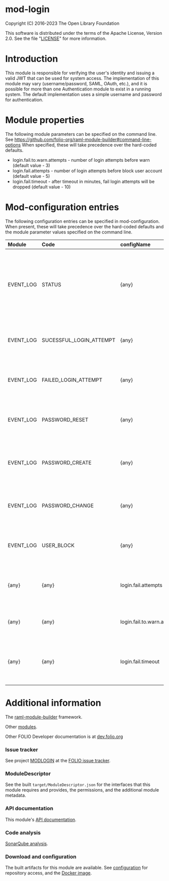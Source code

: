 # mod-login

Copyright (C) 2016-2023 The Open Library Foundation

This software is distributed under the terms of the Apache License,
Version 2.0. See the file "[LICENSE](LICENSE)" for more information.

# Introduction

This module is responsible for verifying the user's identity and
issuing a valid JWT that can be used for system access. The implementation of
this module may vary (username/password, SAML, OAuth, etc.), and it is possible
for more than one Authentication module to exist in a running system. The
default implementation uses a simple username and password for authentication.

# Module properties

The following module parameters can be specified on the command line.
See https://github.com/folio-org/raml-module-builder#command-line-options
When specified, these will take precedence over the hard-coded defaults.

* login.fail.to.warn.attempts - number of login attempts before warn (default value - 3)
* login.fail.attempts - number of login attempts before block user account (default value - 5)
* login.fail.timeout - after timeout in minutes, fail login attempts will be dropped (default value - 10)

# Mod-configuration entries

The following configuration entries can be specified in mod-configuration.
When present, these will take precedence over the
hard-coded defaults and the module parameter values specified on the command line.

| Module    | Code                    | configName                  | Description                                                                        |
|:----------|:------------------------|:----------------------------|:-----------------------------------------------------------------------------------|
| EVENT_LOG | STATUS                  | {any}                       | Enable/disable event logging.  If disabled, events will not be logged, nor will you be able to retreive previously logged entries (default: enabled=false) |
| EVENT_LOG | SUCESSFUL_LOGIN_ATTEMPT | {any}                       | If enabled, log successful login attempts to the event log (default: enabled=false) |
| EVENT_LOG | FAILED_LOGIN_ATTEMPT    | {any}                       | If enabled, log failed login attempts to the event log (default: enabled=false)     |
| EVENT_LOG | PASSWORD_RESET          | {any}                       | If enabled, log password reset events to the event log (default: enabled=false)     |
| EVENT_LOG | PASSWORD_CREATE         | {any}                       | If enabled, log password creation events to the event log (default: enabled=false)  |
| EVENT_LOG | PASSWORD_CHANGE         | {any}                       | If enabled, log password change events to the event log (default: enabled=false)    |
| EVENT_LOG | USER_BLOCK              | {any}                       | If enabled, log user blocked events to the event log (default: enabled=false)       |
| {any}     | {any}                   | login.fail.attempts         | Number of login attempts before block user account (default: value=5)               |
| {any}     | {any}                   | login.fail.to.warn.attempts | Number of login attempts before warn (default: value=3)                             |
| {any}     | {any}                   | login.fail.timeout          | after timeout in minutes, fail login attempts will be dropped (default: value=10)   |

# Additional information

The [raml-module-builder](https://github.com/folio-org/raml-module-builder) framework.

Other [modules](https://dev.folio.org/source-code/#server-side).

Other FOLIO Developer documentation is at [dev.folio.org](https://dev.folio.org/)

### Issue tracker

See project [MODLOGIN](https://issues.folio.org/browse/MODLOGIN)
at the [FOLIO issue tracker](https://dev.folio.org/guidelines/issue-tracker).

### ModuleDescriptor

See the built `target/ModuleDescriptor.json` for the interfaces that this module
requires and provides, the permissions, and the additional module metadata.

### API documentation

This module's [API documentation](https://dev.folio.org/reference/api/#mod-login).

### Code analysis

[SonarQube analysis](https://sonarcloud.io/dashboard?id=org.folio%3Amod-login).

### Download and configuration

The built artifacts for this module are available.
See [configuration](https://dev.folio.org/download/artifacts) for repository access,
and the [Docker image](https://hub.docker.com/r/folioorg/mod-login/).

